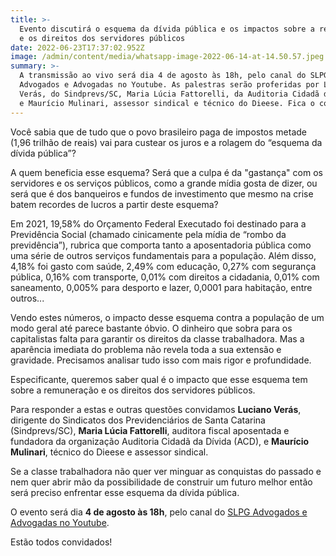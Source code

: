 ```yaml
---
title: >-
  Evento discutirá o esquema da dívida pública e os impactos sobre a remuneração
  e os direitos dos servidores públicos
date: 2022-06-23T17:37:02.952Z
image: /admin/content/media/whatsapp-image-2022-06-14-at-14.50.57.jpeg
summary: >-
  A transmissão ao vivo será dia 4 de agosto às 18h, pelo canal do SLPG
  Advogados e Advogadas no Youtube. As palestras serão proferidas por Luciano
  Verás, do Sindprevs/SC, Maria Lúcia Fattorelli, da Auditoria Cidadã da Dívida,
  e Maurício Mulinari, assessor sindical e técnico do Dieese. Fica o convite!
---
```

Você sabia que de tudo que o povo brasileiro paga de impostos metade (1,96 trilhão de reais) vai para custear os juros e a rolagem do “esquema da dívida pública”? 

A quem beneficia esse esquema? Será que a culpa é da "gastança" com os servidores e os serviços públicos, como a grande mídia gosta de dizer, ou será que é dos banqueiros e fundos de investimento que mesmo na crise batem recordes de lucros a partir deste esquema? 

Em 2021, 19,58% do Orçamento Federal Executado foi destinado para a Previdência Social (chamado cinicamente pela mídia de “rombo da previdência”), rubrica que comporta tanto a aposentadoria pública como uma série de outros serviços fundamentais para a população. Além disso, 4,18% foi gasto com saúde, 2,49% com educação, 0,27% com segurança pública, 0,16% com transporte, 0,01% com direitos a cidadania, 0,01% com saneamento, 0,005% para desporto e lazer, 0,0001 para habitação, entre outros... 

Vendo estes números, o impacto desse esquema contra a população de um modo geral até parece bastante óbvio. O dinheiro que sobra para os capitalistas falta para garantir os direitos da classe trabalhadora. Mas a aparência imediata do problema não revela toda a sua extensão e gravidade. Precisamos analisar tudo isso com mais rigor e profundidade.

Especificante, queremos saber qual é o impacto que esse esquema tem sobre a remuneração e os direitos dos servidores públicos.

Para responder a estas e outras questões convidamos **Luciano Verás**, dirigente do Sindicatos dos Previdenciários de Santa Catarina (Sindprevs/SC), **Maria Lúcia Fattorelli**, auditora fiscal aposentada e fundadora da organização Auditoria Cidadã da Dívida (ACD), e **Maurício Mulinari**, técnico do Dieese e assessor sindical.

Se a classe trabalhadora não quer ver minguar as conquistas do passado e nem quer abrir mão da possibilidade de construir um futuro melhor então será preciso enfrentar esse esquema da dívida pública.

O evento será dia **4 de agosto às 18h**, pelo canal do [SLPG Advogados e Advogadas no Youtube](https://www.youtube.com/c/SLPGAdvogadosAssociados). 

Estão todos convidados!
